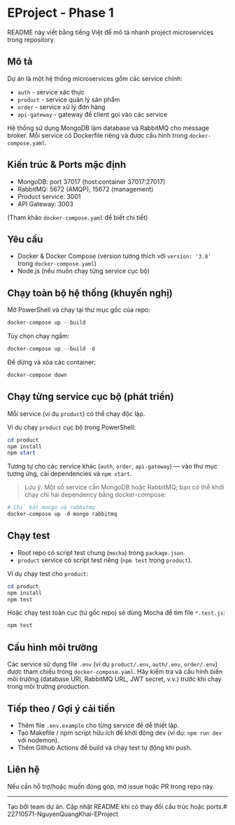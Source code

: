# EProject - Phase 1

README này viết bằng tiếng Việt để mô tả nhanh project microservices trong repository.

## Mô tả
Dự án là một hệ thống microservices gồm các service chính:
- `auth` - service xác thực
- `product` - service quản lý sản phẩm
- `order` - service xử lý đơn hàng
- `api-gateway` - gateway để client gọi vào các service

Hệ thống sử dụng MongoDB làm database và RabbitMQ cho message broker. Mỗi service có Dockerfile riêng và được cấu hình trong `docker-compose.yaml`.

## Kiến trúc & Ports mặc định
- MongoDB: port 37017 (host:container 37017:27017)
- RabbitMQ: 5672 (AMQP), 15672 (management)
- Product service: 3001
- API Gateway: 3003

(Tham khảo `docker-compose.yaml` để biết chi tiết)

## Yêu cầu
- Docker & Docker Compose (version tương thích với `version: '3.8'` trong `docker-compose.yaml`)
- Node.js (nếu muốn chạy từng service cục bộ)

## Chạy toàn bộ hệ thống (khuyến nghị)
Mở PowerShell và chạy tại thư mục gốc của repo:

```powershell
docker-compose up --build
```

Tùy chọn chạy ngầm:

```powershell
docker-compose up --build -d
```

Để dừng và xóa các container:

```powershell
docker-compose down
```

## Chạy từng service cục bộ (phát triển)
Mỗi service (ví dụ `product`) có thể chạy độc lập.

Ví dụ chạy `product` cục bộ trong PowerShell:

```powershell
cd product
npm install
npm start
```

Tương tự cho các service khác (`auth`, `order`, `api-gateway`) — vào thư mục tương ứng, cài dependencies và `npm start`.

> Lưu ý: Một số service cần MongoDB hoặc RabbitMQ; bạn có thể khởi chạy chỉ hai dependency bằng docker-compose:

```powershell
# Chỉ bật mongo và rabbitmq
docker-compose up -d mongo rabbitmq
```

## Chạy test
- Root repo có script test chung (`mocha`) trong `package.json`.
- `product` service có script test riêng (`npm test` trong `product`).

Ví dụ chạy test cho `product`:

```powershell
cd product
npm install
npm test
```

Hoặc chạy test toàn cục (từ gốc repo) sẽ dùng Mocha để tìm file `*.test.js`:

```powershell
npm test
```

## Cấu hình môi trường
Các service sử dụng file `.env` (ví dụ `product/.env`, `auth/.env`, `order/.env`) được tham chiếu trong `docker-compose.yaml`.
Hãy kiểm tra và cấu hình biến môi trường (database URI, RabbitMQ URL, JWT secret, v.v.) trước khi chạy trong môi trường production.

## Tiếp theo / Gợi ý cải tiến
- Thêm file `.env.example` cho từng service để dễ thiết lập.
- Tạo Makefile / npm script hữu ích để khởi động dev (ví dụ: `npm run dev` với nodemon).
- Thêm Github Actions để build và chạy test tự động khi push.

## Liên hệ
Nếu cần hỗ trợ/hoặc muốn đóng góp, mở issue hoặc PR trong repo này.

---
Tạo bởi team dự án. Cập nhật README khi có thay đổi cấu trúc hoặc ports.#   2 2 7 1 0 5 7 1 - N g u y e n Q u a n g K h a i - E P r o j e c t 
 
 

